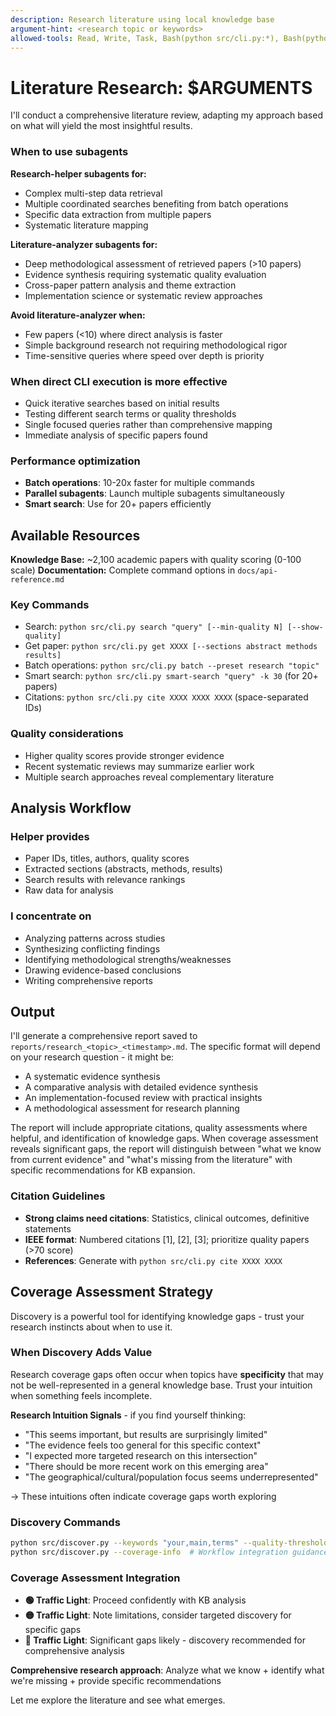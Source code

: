 ```yaml
---
description: Research literature using local knowledge base
argument-hint: <research topic or keywords>
allowed-tools: Read, Write, Task, Bash(python src/cli.py:*), Bash(python src/discover.py:*)
---
```


# Literature Research: $ARGUMENTS

I'll conduct a comprehensive literature review, adapting my approach based on what will yield the most insightful results.

### When to use subagents

**Research-helper subagents for:**

- Complex multi-step data retrieval
- Multiple coordinated searches benefiting from batch operations
- Specific data extraction from multiple papers
- Systematic literature mapping

**Literature-analyzer subagents for:**

- Deep methodological assessment of retrieved papers (>10 papers)
- Evidence synthesis requiring systematic quality evaluation
- Cross-paper pattern analysis and theme extraction
- Implementation science or systematic review approaches

**Avoid literature-analyzer when:**

- Few papers (<10) where direct analysis is faster
- Simple background research not requiring methodological rigor
- Time-sensitive queries where speed over depth is priority

### When direct CLI execution is more effective

- Quick iterative searches based on initial results
- Testing different search terms or quality thresholds
- Single focused queries rather than comprehensive mapping
- Immediate analysis of specific papers found

### Performance optimization
- **Batch operations**: 10-20x faster for multiple commands
- **Parallel subagents**: Launch multiple subagents simultaneously
- **Smart search**: Use for 20+ papers efficiently

## Available Resources

**Knowledge Base:** ~2,100 academic papers with quality scoring (0-100 scale)
**Documentation:** Complete command options in `docs/api-reference.md`

### Key Commands

- Search: `python src/cli.py search "query" [--min-quality N] [--show-quality]`
- Get paper: `python src/cli.py get XXXX [--sections abstract methods results]`
- Batch operations: `python src/cli.py batch --preset research "topic"`
- Smart search: `python src/cli.py smart-search "query" -k 30` (for 20+ papers)
- Citations: `python src/cli.py cite XXXX XXXX XXXX` (space-separated IDs)

### Quality considerations
- Higher quality scores provide stronger evidence
- Recent systematic reviews may summarize earlier work
- Multiple search approaches reveal complementary literature

## Analysis Workflow

### Helper provides

- Paper IDs, titles, authors, quality scores
- Extracted sections (abstracts, methods, results)
- Search results with relevance rankings
- Raw data for analysis

### I concentrate on

- Analyzing patterns across studies
- Synthesizing conflicting findings
- Identifying methodological strengths/weaknesses
- Drawing evidence-based conclusions
- Writing comprehensive reports

## Output

I'll generate a comprehensive report saved to `reports/research_<topic>_<timestamp>.md`. The specific format will depend on your research question - it might be:

- A systematic evidence synthesis
- A comparative analysis with detailed evidence synthesis
- An implementation-focused review with practical insights
- A methodological assessment for research planning

The report will include appropriate citations, quality assessments where helpful, and identification of knowledge gaps. When coverage assessment reveals significant gaps, the report will distinguish between "what we know from current evidence" and "what's missing from the literature" with specific recommendations for KB expansion.

### Citation Guidelines
- **Strong claims need citations**: Statistics, clinical outcomes, definitive statements
- **IEEE format**: Numbered citations [1], [2], [3]; prioritize quality papers (>70 score)
- **References**: Generate with `python src/cli.py cite XXXX XXXX`

## Coverage Assessment Strategy

Discovery is a powerful tool for identifying knowledge gaps - trust your research instincts about when to use it.

### When Discovery Adds Value

Research coverage gaps often occur when topics have **specificity** that may not be well-represented in a general knowledge base. Trust your intuition when something feels incomplete.

**Research Intuition Signals** - if you find yourself thinking:
- "This seems important, but results are surprisingly limited"
- "The evidence feels too general for this specific context"
- "I expected more targeted research on this intersection"
- "There should be more recent work on this emerging area"
- "The geographical/cultural/population focus seems underrepresented"

→ These intuitions often indicate coverage gaps worth exploring

### Discovery Commands
```bash
python src/discover.py --keywords "your,main,terms" --quality-threshold HIGH
python src/discover.py --coverage-info  # Workflow integration guidance
```

### Coverage Assessment Integration
- **🟢 Traffic Light**: Proceed confidently with KB analysis
- **🟡 Traffic Light**: Note limitations, consider targeted discovery for specific gaps
- **🔴 Traffic Light**: Significant gaps likely - discovery recommended for comprehensive analysis

**Comprehensive research approach**: Analyze what we know + identify what we're missing + provide specific recommendations

Let me explore the literature and see what emerges.
